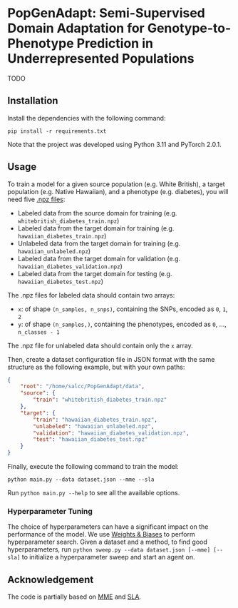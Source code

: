 # PopGenAdapt: Semi-Supervised Domain Adaptation for Genotype-to-Phenotype Prediction in Underrepresented Populations

TODO

## Installation

Install the dependencies with the following command:

```
pip install -r requirements.txt
```

Note that the project was developed using Python 3.11 and PyTorch 2.0.1.

## Usage

To train a model for a given source population (e.g. White British), a target population (e.g. Native Hawaiian),
and a phenotype (e.g. diabetes), you will need five [.npz files](https://numpy.org/doc/stable/reference/generated/numpy.savez.html):

- Labeled data from the source domain for training (e.g. `whitebritish_diabetes_train.npz`)
- Labeled data from the target domain for training (e.g. `hawaiian_diabetes_train.npz`)
- Unlabeled data from the target domain for training (e.g. `hawaiian_unlabeled.npz`)
- Labeled data from the target domain for validation (e.g. `hawaiian_diabetes_validation.npz`)
- Labeled data from the target domain for testing (e.g. `hawaiian_diabetes_test.npz`)

The .npz files for labeled data should contain two arrays:

- `x`: of shape `(n_samples, n_snps)`, containing the SNPs, encoded as `0`, `1`, `2`
- `y`: of shape `(n_samples,)`, containing the phenotypes, encoded as `0`, ..., `n_classes - 1`

The .npz file for unlabeled data should contain only the `x` array.

Then, create a dataset configuration file in JSON format with the same structure as the following example, but with your own paths:

```json
{
    "root": "/home/salcc/PopGenAdapt/data",
    "source": {
        "train": "whitebritish_diabetes_train.npz"
    },
    "target": {
        "train": "hawaiian_diabetes_train.npz",
        "unlabeled": "hawaiian_unlabeled.npz",
        "validation": "hawaiian_diabetes_validation.npz",
        "test": "hawaiian_diabetes_test.npz"
    }
}
```

Finally, execute the following command to train the model:

```
python main.py --data dataset.json --mme --sla
```

Run `python main.py --help` to see all the available options.


### Hyperparameter Tuning

The choice of hyperparameters can have a significant impact on the performance of the model.
We use [Weights & Biases](https://wandb.ai/) to perform hyperparameter search. Given a dataset and a method, to find good hyperparameters, run `python sweep.py --data dataset.json [--mme] [--sla]`
to initialize a hyperparameter sweep and start an agent on.

<!-- 
## Citation

When using this software, please cite the following paper:

```
TODO
```
-->

## Acknowledgement

The code is partially based on [MME](https://github.com/VisionLearningGroup/SSDA_MME) and [SLA](https://github.com/chu0802/SLA).
